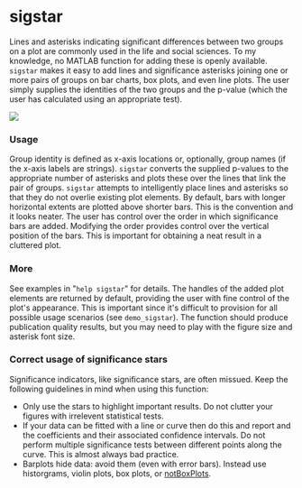 # sigstar

Lines and asterisks indicating significant differences between two groups on a plot are commonly used in the life and social sciences. 
To my knowledge, no MATLAB function for adding these is openly available.
`sigstar` makes it easy to add lines and significance asterisks joining one or more pairs of groups on bar charts, box plots, and even line plots. The user simply supplies the identities of the two groups and the p-value 
(which the user has calculated using an appropriate test). 

<img src="https://github.com/raacampbell/sigstar/blob/gh-pages/images/ss.png" />

### Usage
Group identity is defined as x-axis locations or, optionally, group names (if the x-axis labels are strings). 
`sigstar` converts the supplied p-values to the appropriate number of asterisks and plots these over the lines that link the pair of groups.
`sigstar` attempts to intelligently place lines and asterisks so that they do not overlie existing plot elements. 
By default, bars with longer horizontal extents are plotted above shorter bars. 
This is the convention and it looks neater. 
The user has control over the order in which significance bars are added. 
Modifying the order provides control over the vertical position of the bars. 
This is important for obtaining a neat result in a cluttered plot.

### More
See examples in "`help sigstar`" for details.
The handles of the added plot elements are returned by default, providing the user with fine control of the plot's appearance. 
This is important since it's difficult to provision for all possible usage scenarios (see `demo_sigstar`).
The function should produce publication quality results, but you may need to play with the figure size and asterisk font size.

### Correct usage of significance stars
Significance indicators, like significance stars, are often missued. 
Keep the following guidelines in mind when using this function:
* Only use the stars to highlight important results. Do not clutter your figures with irrelevent statistical tests. 
* If your data can be fitted with a line or curve then do this and report and the coefficients and their associated confidence intervals. Do not perform multiple significance tests between different points along the curve. This is almost always bad practice. 
* Barplots hide data: avoid them (even with error bars). Instead use historgrams, violin plots, box plots, or [notBoxPlots](https://github.com/raacampbell/notBoxPlot).
